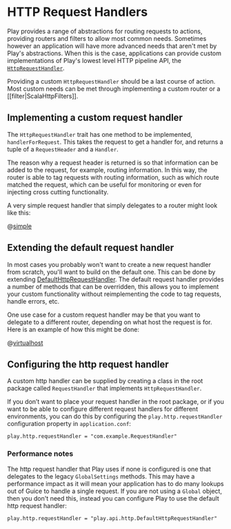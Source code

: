 <!--- Copyright (C) 2009-2017 Lightbend Inc. <https://www.lightbend.com> -->
# HTTP Request Handlers

Play provides a range of abstractions for routing requests to actions, providing routers and filters to allow most common needs.  Sometimes however an application will have more advanced needs that aren't met by Play's abstractions.  When this is the case, applications can provide custom implementations of Play's lowest level HTTP pipeline API, the [`HttpRequestHandler`](api/scala/play/api/http/HttpRequestHandler.html).

Providing a custom `HttpRequestHandler` should be a last course of action.  Most custom needs can be met through implementing a custom router or a [[filter|ScalaHttpFilters]].

## Implementing a custom request handler

The `HttpRequestHandler` trait has one method to be implemented, `handlerForRequest`.  This takes the request to get a handler for, and returns a tuple of a `RequestHeader` and a `Handler`.

The reason why a request header is returned is so that information can be added to the request, for example, routing information.  In this way, the router is able to tag requests with routing information, such as which route matched the request, which can be useful for monitoring or even for injecting cross cutting functionality.

A very simple request handler that simply delegates to a router might look like this:

@[simple](code/ScalaHttpRequestHandlers.scala)

## Extending the default request handler

In most cases you probably won't want to create a new request handler from scratch, you'll want to build on the default one.  This can be done by extending [DefaultHttpRequestHandler](api/scala/play/api/http/HttpRequestHandler.html).  The default request handler provides a number of methods that can be overridden, this allows you to implement your custom functionality without reimplementing the code to tag requests, handle errors, etc.

One use case for a custom request handler may be that you want to delegate to a different router, depending on what host the request is for.  Here is an example of how this might be done:

@[virtualhost](code/ScalaHttpRequestHandlers.scala)

## Configuring the http request handler

A custom http handler can be supplied by creating a class in the root package called `RequestHandler` that implements `HttpRequestHandler`.

If you don’t want to place your request handler in the root package, or if you want to be able to configure different request handlers for different environments, you can do this by configuring the `play.http.requestHandler` configuration property in `application.conf`:

    play.http.requestHandler = "com.example.RequestHandler"
    
### Performance notes

The http request handler that Play uses if none is configured is one that delegates to the legacy `GlobalSettings` methods.  This may have a performance impact as it will mean your application has to do many lookups out of Guice to handle a single request.  If you are not using a `Global` object, then you don't need this, instead you can configure Play to use the default http request handler:

    play.http.requestHandler = "play.api.http.DefaultHttpRequestHandler"
